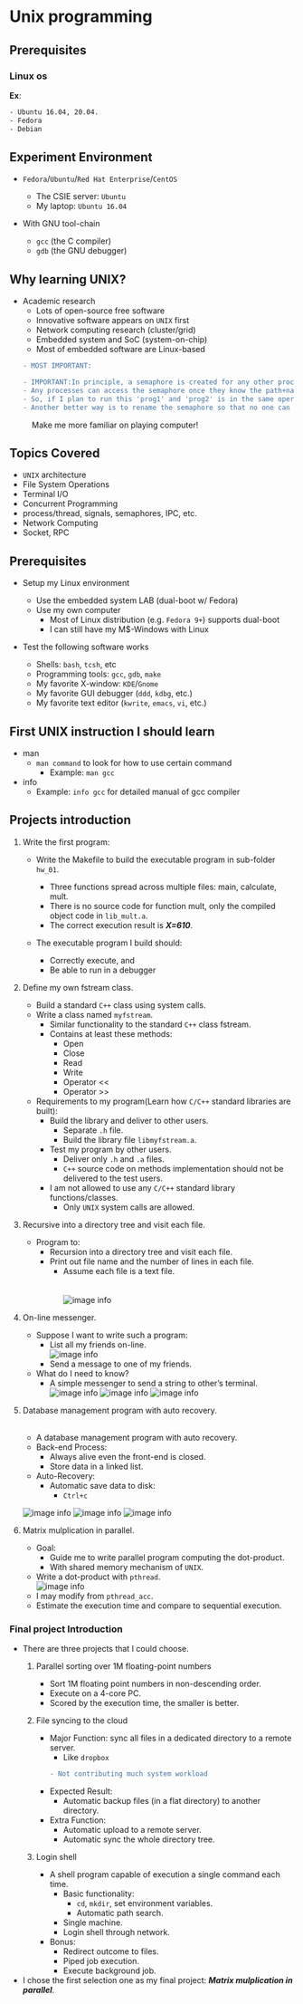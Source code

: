<!---
<link href="style.css" rel="stylesheet"></link>
-->
# Unix programming

## Prerequisites

### Linux os
**Ex**:
```sh
- Ubuntu 16.04, 20.04.
- Fedora
- Debian
```

## Experiment Environment

- ```Fedora```/```Ubuntu```/```Red Hat Enterprise```/```CentOS```
	- The CSIE server: ```Ubuntu```
	- My laptop: ```Ubuntu 16.04```
	
- With GNU tool-chain
	- ```gcc``` (the C compiler)
	- ```gdb``` (the GNU debugger)


## Why learning UNIX?

- Academic research
	- Lots of open-source free software
	- Innovative software appears on ```UNIX``` first
	- Network computing research (cluster/grid)
	- Embedded system and SoC (system-on-chip)
	- Most of embedded software are Linux-based
	```diff
	- MOST IMPORTANT: 
	```
	```diff
	- IMPORTANT:In principle, a semaphore is created for any other processes (including other users) to access it. 
	- Any processes can access the semaphore once they know the path+name.
	- So, if I plan to run this 'prog1' and 'prog2' is in the same operating systems with the other, I better clear it before doing so. 
	- Another better way is to rename the semaphore so that no one can access the same semaphore with me.
	```
	&nbsp;&nbsp;&nbsp;&nbsp;Make me more familiar on playing computer!


## Topics Covered

- ```UNIX``` architecture
- File System Operations
- Terminal I/O
- Concurrent Programming
- process/thread, signals, semaphores, IPC, etc.
- Network Computing
- Socket, RPC

## Prerequisites 

- Setup my Linux environment 
	- Use the embedded system LAB (dual-boot w/ Fedora)
	- Use my own computer
		- Most of Linux distribution (e.g. ```Fedora 9+```) supports dual-boot
		- I can still have my M$-Windows with Linux

- Test the following software works
	- Shells: ```bash```, ```tcsh```, etc
	- Programming tools: ```gcc```, ```gdb```, ```make```
	- My favorite X-window: ```KDE```/```Gnome```
	- My favorite GUI debugger (```ddd```, ```kdbg```, etc.)
	- My favorite text editor (```kwrite```, ```emacs```, ```vi```, etc.)

## First UNIX instruction I should learn

- man
	- ```man command``` to look for how to use certain command
		- Example: ```man gcc```
- info
	- Example: ```info gcc``` for detailed manual of gcc compiler

## Projects introduction

1. Write the first program:
	- Write the Makefile to build the executable program in sub-folder ```hw_01```.
		- Three functions spread across multiple files: main, calculate, mult.
		- There is no source code for function mult, only the compiled object code in ```lib_mult.a```.
		- The correct execution result is ***X=610***.
		
	- The executable program I build should:
		- Correctly execute, and
		- Be able to run in a debugger
	
2. Define my own fstream class.
	- Build a standard ```C++``` class using system calls.
	- Write a class named ```myfstream```.
		- Similar functionality to the standard ```C++``` class fstream.
		- Contains at least these methods:	
			- Open
			- Close
			- Read
			- Write
			- Operator <<
			- Operator >>
	- Requirements to my program(Learn how ```C/C++``` standard libraries are built):
		- Build the library and deliver to other users.
			- Separate ```.h``` file.
			- Build the library file ```libmyfstream.a```.
		- Test my program by other users.
			- Deliver only ```.h``` and ```.a``` files.
			- ```C++``` source code on methods implementation should not be delivered to the test users.
		- I am not allowed to use any ```C/C++``` standard library functions/classes.
			- Only ```UNIX``` system calls are allowed.

3. Recursive into a directory tree and visit each file.
	- Program to:
		- Recursion into a directory tree and visit each file.
		- Print out file name and the number of lines in each file.  
			- Assume each file is a text file.<br /><br /><br />
	![image info](photos/directory_tree.PNG)
				
4. On-line messenger.
	- Suppose I want to write such a program:  
		- List all my friends on-line.  
	![image info](photos/friends_online.PNG)
		- Send a message to one of my friends.
	- What do I need to know?
		- A simple messenger to send a string to other’s terminal.  
	![image info](photos/Helen.PNG)	![image info](photos/arrow.PNG)	![image info](photos/Mary.PNG)
	
5. Database management program with auto recovery.<br /><br />
	- A database management program with auto recovery.
	- Back-end Process:
		- Always alive even the front-end is closed.
		- Store data in a linked list.
	- Auto-Recovery:
		- Automatic save data to disk:
			- ```Ctrl+c```


	![image info](photos/front-end_process.PNG) ![image info](photos/arrow.PNG) [](<div style="width:80px; height:100px">)
																				![image info](photos/back-end-process.PNG)
																				[](</div>)
	


6. Matrix mulplication in parallel.		
	- Goal:
		- Guide me to write parallel program computing the dot-product.
		- With shared memory mechanism of ```UNIX```.
	- Write a dot-product with ```pthread```.\
	![image info](photos/matrix_mulplication_in_lec10b.PNG)
	- I may modify from ```pthread_acc```.
	- Estimate the execution time and compare to sequential execution.

### Final project Introduction

- There are three projects that I could choose.
	1. Parallel sorting over 1M floating-point numbers
		- Sort 1M floating point numbers in non-descending order.
		- Execute on a 4-core PC.
		- Scored by the execution time, the smaller is better.
	2. File syncing to the cloud
		- Major Function: sync all files in a dedicated directory to a remote server.
			- Like ```dropbox```
			```diff
			- Not contributing much system workload
			```
		- Expected Result:
			- Automatic backup files (in a flat directory) to another directory.
		- Extra Function:
			- Automatic upload to a remote server.
			- Automatic sync the whole directory tree.

	3. Login shell
		- A shell program capable of execution a single command each time.
			- Basic functionality:
				- ```cd```, ```mkdir```, set environment variables.
				- Automatic path search.
			- Single machine.
            - Login shell through network.
        - Bonus:
			- Redirect outcome to files. 
			- Piped job execution. 
			- Execute background job. 
- I chose the first selection one as my final project: ***Matrix mulplication in parallel***.




	

